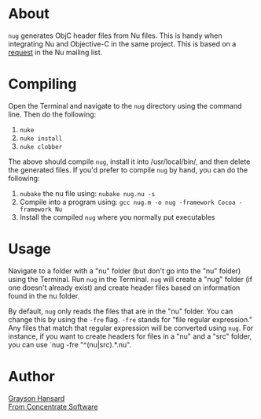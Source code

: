 # About

`nug` generates ObjC header files from Nu files.  This is handy when integrating Nu and Objective-C in the same project.  This is based on a [request](http://groups.google.com/group/programming-nu/browse_thread/thread/69264ebe1ced5f1c/6606e0556dca972d#6606e0556dca972d) in the Nu mailing list.

# Compiling

Open the Terminal and navigate to the `nug` directory using the command line.  Then do the following:

1. `nuke`
2. `nuke install`
3. `nuke clobber`

The above should compile `nug`, install it into /usr/local/bin/, and then delete the generated files.  If you'd prefer to compile `nug` by hand, you can do the following:

1. `nubake` the nu file using: `nubake nug.nu -s`
2. Compile into a program using: `gcc nug.m -o nug -framework Cocoa -framework Nu`
3. Install the compiled `nug` where you normally put executables

# Usage

Navigate to a folder with a "nu" folder (but don't go into the "nu" folder) using the Terminal.  Run `nug` in the Terminal.  `nug` will create a "nug" folder (if one doesn't already exist) and create header files based on information found in the nu folder.

By default, `nug` only reads the files that are in the "nu" folder.  You can change this by using the `-fre` flag.  `-fre` stands for "file regular expression."  Any files that match that regular expression will be converted using `nug`.  For instance, if you want to create headers for files in a "nu" and a "src" folder, you can use `nug -fre "^(nu|src).*\.nu".

# Author

[Grayson Hansard](mailto:info@fromconcentratesoftware.com)  
[From Concentrate Software](http://www.fromconcentratesoftware.com/)